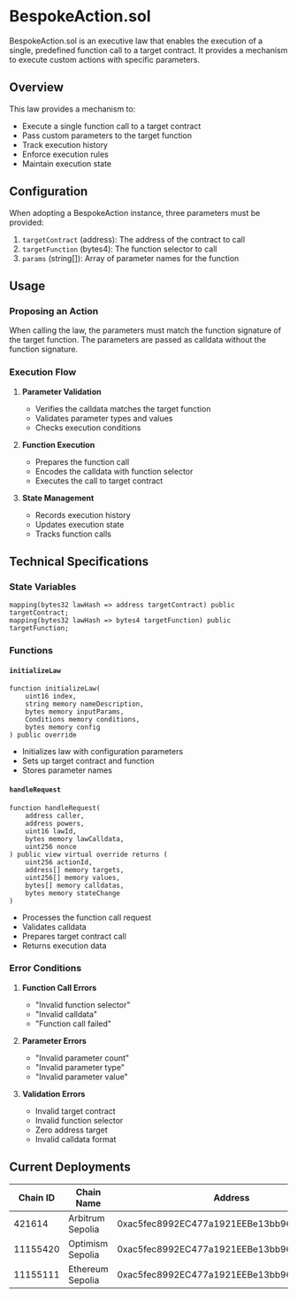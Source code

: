 # BespokeAction.sol

BespokeAction.sol is an executive law that enables the execution of a single, predefined function call to a target contract. It provides a mechanism to execute custom actions with specific parameters.

## Overview

This law provides a mechanism to:
- Execute a single function call to a target contract
- Pass custom parameters to the target function
- Track execution history
- Enforce execution rules
- Maintain execution state

## Configuration

When adopting a BespokeAction instance, three parameters must be provided:

1. `targetContract` (address): The address of the contract to call
2. `targetFunction` (bytes4): The function selector to call
3. `params` (string[]): Array of parameter names for the function

## Usage

### Proposing an Action

When calling the law, the parameters must match the function signature of the target function. The parameters are passed as calldata without the function signature.

### Execution Flow

1. **Parameter Validation**
   - Verifies the calldata matches the target function
   - Validates parameter types and values
   - Checks execution conditions

2. **Function Execution**
   - Prepares the function call
   - Encodes the calldata with function selector
   - Executes the call to target contract

3. **State Management**
   - Records execution history
   - Updates execution state
   - Tracks function calls

## Technical Specifications

### State Variables

```solidity
mapping(bytes32 lawHash => address targetContract) public targetContract;
mapping(bytes32 lawHash => bytes4 targetFunction) public targetFunction;
```

### Functions

#### `initializeLaw`
```solidity
function initializeLaw(
    uint16 index,
    string memory nameDescription,
    bytes memory inputParams,
    Conditions memory conditions,
    bytes memory config
) public override
```
- Initializes law with configuration parameters
- Sets up target contract and function
- Stores parameter names

#### `handleRequest`
```solidity
function handleRequest(
    address caller,
    address powers,
    uint16 lawId,
    bytes memory lawCalldata,
    uint256 nonce
) public view virtual override returns (
    uint256 actionId,
    address[] memory targets,
    uint256[] memory values,
    bytes[] memory calldatas,
    bytes memory stateChange
)
```
- Processes the function call request
- Validates calldata
- Prepares target contract call
- Returns execution data

### Error Conditions

1. **Function Call Errors**
   - "Invalid function selector"
   - "Invalid calldata"
   - "Function call failed"

2. **Parameter Errors**
   - "Invalid parameter count"
   - "Invalid parameter type"
   - "Invalid parameter value"

3. **Validation Errors**
   - Invalid target contract
   - Invalid function selector
   - Zero address target
   - Invalid calldata format

## Current Deployments

| Chain ID  | Chain Name         | Address                                      |
|-----------|-------------------|----------------------------------------------|
| 421614    | Arbitrum Sepolia  | 0xac5fec8992EC477a1921EEBe13bb962FDf41a197  |
| 11155420  | Optimism Sepolia  | 0xac5fec8992EC477a1921EEBe13bb962FDf41a197  |
| 11155111  | Ethereum Sepolia  | 0xac5fec8992EC477a1921EEBe13bb962FDf41a197  | 



